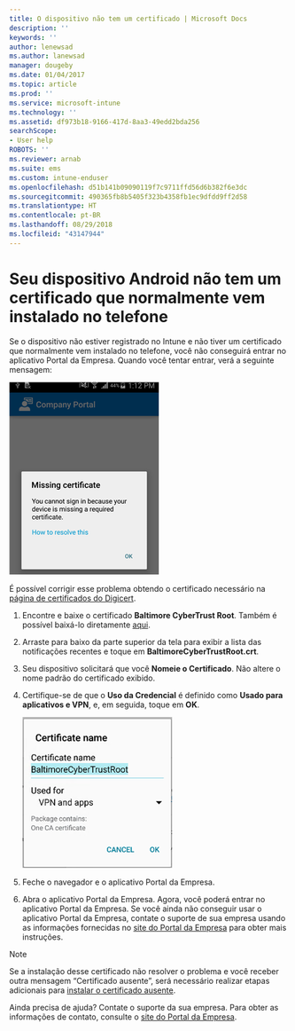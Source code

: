 ```yaml
---
title: O dispositivo não tem um certificado | Microsoft Docs
description: ''
keywords: ''
author: lenewsad
ms.author: lanewsad
manager: dougeby
ms.date: 01/04/2017
ms.topic: article
ms.prod: ''
ms.service: microsoft-intune
ms.technology: ''
ms.assetid: df973b18-9166-417d-8aa3-49edd2bda256
searchScope:
- User help
ROBOTS: ''
ms.reviewer: arnab
ms.suite: ems
ms.custom: intune-enduser
ms.openlocfilehash: d51b141b09090119f7c9711ffd56d6b382f6e3dc
ms.sourcegitcommit: 490365fb8b5405f323b4358fb1ec9dfdd9ff2d58
ms.translationtype: HT
ms.contentlocale: pt-BR
ms.lasthandoff: 08/29/2018
ms.locfileid: "43147944"
---
```

# <a name="your-android-device-is-missing-a-certificate-that-usually-comes-installed-on-your-phone"></a>Seu dispositivo Android não tem um certificado que normalmente vem instalado no telefone

Se o dispositivo não estiver registrado no Intune e não tiver um certificado que normalmente vem instalado no telefone, você não conseguirá entrar no aplicativo Portal da Empresa. Quando você tentar entrar, verá a seguinte mensagem:

![screenshot-error-message-about-missing-certificate](./media/andr-cert_install-1-cert_missing.png)

É possível corrigir esse problema obtendo o certificado necessário na [página de certificados do Digicert](https://www.digicert.com/digicert-root-certificates.htm).

1. Encontre e baixe o certificado __Baltimore CyberTrust Root__. Também é possível baixá-lo diretamente [aqui](https://www.digicert.com/CACerts/BaltimoreCyberTrustRoot.crt).

2. Arraste para baixo da parte superior da tela para exibir a lista das notificações recentes e toque em **BaltimoreCyberTrustRoot.crt**.

3. Seu dispositivo solicitará que você **Nomeie o Certificado**. Não altere o nome padrão do certificado exibido.

4. Certifique-se de que o **Uso da Credencial** é definido como **Usado para aplicativos e VPN**, e, em seguida, toque em **OK**.

    ![screenshot-certificate-name-dialog-showing-baltimore-certificate-name](./media/andr-cert_install-2-add_cert_name.png)

5. Feche o navegador e o aplicativo Portal da Empresa.

6. Abra o aplicativo Portal da Empresa. Agora, você poderá entrar no aplicativo Portal da Empresa. Se você ainda não conseguir usar o aplicativo Portal da Empresa, contate o suporte de sua empresa usando as informações fornecidas no [site do Portal da Empresa](https://go.microsoft.com/fwlink/?linkid=2010980) para obter mais instruções.

>[!NOTE]
> Se a instalação desse certificado não resolver o problema e você receber outra mensagem “Certificado ausente”, será necessário realizar etapas adicionais para [instalar o certificado ausente](your-device-is-missing-an-IT-required-certificate-android.md).

Ainda precisa de ajuda? Contate o suporte da sua empresa. Para obter as informações de contato, consulte o [site do Portal da Empresa](https://go.microsoft.com/fwlink/?linkid=2010980).
